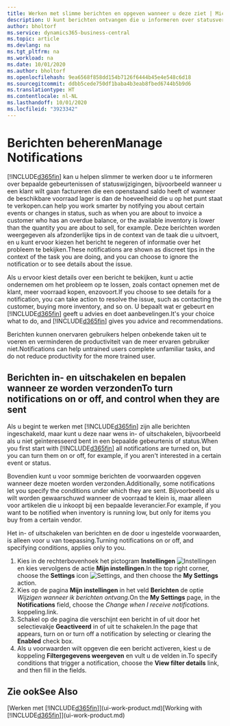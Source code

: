 ```yaml
---
title: Werken met slimme berichten en opgeven wanneer u deze ziet | Microsoft Docs
description: U kunt berichten ontvangen die u informeren over statusveranderingen of gebeurtenissen, bijvoorbeeld een achterstallig saldo of lage voorraad.
author: bholtorf
ms.service: dynamics365-business-central
ms.topic: article
ms.devlang: na
ms.tgt_pltfrm: na
ms.workload: na
ms.date: 10/01/2020
ms.author: bholtorf
ms.openlocfilehash: 9ea6568f858dd154b7126f6444b45e4e548c6d18
ms.sourcegitcommit: ddbb5cede750df1baba4b3eab8fbed6744b5b9d6
ms.translationtype: HT
ms.contentlocale: nl-NL
ms.lasthandoff: 10/01/2020
ms.locfileid: "3923342"
---
```

# <a name="manage-notifications"></a><span data-ttu-id="b752c-103">Berichten beheren</span><span class="sxs-lookup"><span data-stu-id="b752c-103">Manage Notifications</span></span>

[!INCLUDE[d365fin](includes/d365fin_md.md)] <span data-ttu-id="b752c-104">kan u helpen slimmer te werken door u te informeren over bepaalde gebeurtenissen of statuswijzigingen, bijvoorbeeld wanneer u een klant wilt gaan factureren die een openstaand saldo heeft of wanneer de beschikbare voorraad lager is dan de hoeveelheid die u op het punt staat te verkopen.</span><span class="sxs-lookup"><span data-stu-id="b752c-104">can help you work smarter by notifying you about certain events or changes in status, such as when you are about to invoice a customer who has an overdue balance, or the available inventory is lower than the quantity you are about to sell, for example.</span></span> <span data-ttu-id="b752c-105">Deze berichten worden weergegeven als afzonderlijke tips in de context van de taak die u uitvoert, en u kunt ervoor kiezen het bericht te negeren of informatie over het probleem te bekijken.</span><span class="sxs-lookup"><span data-stu-id="b752c-105">These notifications are shown as discreet tips in the context of the task you are doing, and you can choose to ignore the notification or to see details about the issue.</span></span>  

<span data-ttu-id="b752c-106">Als u ervoor kiest details over een bericht te bekijken, kunt u actie ondernemen om het probleem op te lossen, zoals contact opnemen met de klant, meer voorraad kopen, enzovoort.</span><span class="sxs-lookup"><span data-stu-id="b752c-106">If you choose to see details for a notification, you can take action to resolve the issue, such as contacting the customer, buying more inventory, and so on.</span></span> <span data-ttu-id="b752c-107">U bepaalt wat er gebeurt en [!INCLUDE[d365fin](includes/d365fin_md.md)] geeft u advies en doet aanbevelingen.</span><span class="sxs-lookup"><span data-stu-id="b752c-107">It's your choice what to do, and [!INCLUDE[d365fin](includes/d365fin_md.md)] gives you advice and recommendations.</span></span>  

<span data-ttu-id="b752c-108">Berichten kunnen onervaren gebruikers helpen onbekende taken uit te voeren en verminderen de productiviteit van de meer ervaren gebruiker niet.</span><span class="sxs-lookup"><span data-stu-id="b752c-108">Notifications can help untrained users complete unfamiliar tasks, and do not reduce productivity for the more trained user.</span></span>  

## <a name="to-turn-notifications-on-or-off-and-control-when-they-are-sent"></a><span data-ttu-id="b752c-109">Berichten in- en uitschakelen en bepalen wanneer ze worden verzonden</span><span class="sxs-lookup"><span data-stu-id="b752c-109">To turn notifications on or off, and control when they are sent</span></span>

<span data-ttu-id="b752c-110">Als u begint te werken met [!INCLUDE[d365fin](includes/d365fin_md.md)] zijn alle berichten ingeschakeld, maar kunt u deze naar wens in- of uitschakelen, bijvoorbeeld als u niet geïnteresseerd bent in een bepaalde gebeurtenis of status.</span><span class="sxs-lookup"><span data-stu-id="b752c-110">When you first start with [!INCLUDE[d365fin](includes/d365fin_md.md)] all notifications are turned on, but you can turn them on or off, for example, if you aren't interested in a certain event or status.</span></span>  

<span data-ttu-id="b752c-111">Bovendien kunt u voor sommige berichten de voorwaarden opgeven wanneer deze moeten worden verzonden.</span><span class="sxs-lookup"><span data-stu-id="b752c-111">Additionally, some notifications let you specify the conditions under which they are sent.</span></span> <span data-ttu-id="b752c-112">Bijvoorbeeld als u wilt worden gewaarschuwd wanneer de voorraad te klein is, maar alleen voor artikelen die u inkoopt bij een bepaalde leverancier.</span><span class="sxs-lookup"><span data-stu-id="b752c-112">For example, if you want to be notified when inventory is running low, but only for items you buy from a certain vendor.</span></span>  

<span data-ttu-id="b752c-113">Het in- of uitschakelen van berichten en de door u ingestelde voorwaarden, is alleen voor u van toepassing.</span><span class="sxs-lookup"><span data-stu-id="b752c-113">Turning notifications on or off, and specifying conditions, applies only to you.</span></span>  

1. <span data-ttu-id="b752c-114">Kies in de rechterbovenhoek het pictogram **Instellingen** ![Instellingen](media/ui-experience/settings_icon_small.png "Pictogram Instellingen voor rolcentrum") en kies vervolgens de actie **Mijn instellingen**.</span><span class="sxs-lookup"><span data-stu-id="b752c-114">In the top right corner, choose the **Settings** icon ![Settings](media/ui-experience/settings_icon_small.png "Settings icon for role center"), and then choose the **My Settings** action.</span></span>  
2. <span data-ttu-id="b752c-115">Kies op de pagina **Mijn instellingen** in het veld **Berichten** de optie *Wijzigen wanneer ik berichten ontvang.*</span><span class="sxs-lookup"><span data-stu-id="b752c-115">On the **My Settings** page, in the **Notifications** field, choose the *Change when I receive notifications.*</span></span> <span data-ttu-id="b752c-116">koppeling.</span><span class="sxs-lookup"><span data-stu-id="b752c-116">link.</span></span>  
3. <span data-ttu-id="b752c-117">Schakel op de pagina die verschijnt een bericht in of uit door het selectievakje **Geactiveerd** in of uit te schakelen.</span><span class="sxs-lookup"><span data-stu-id="b752c-117">In the page that appears, turn on or turn off a notification by selecting or clearing the **Enabled** check box.</span></span>  
4. <span data-ttu-id="b752c-118">Als u voorwaarden wilt opgeven die een bericht activeren, kiest u de koppeling **Filtergegevens weergeven** en vult u de velden in.</span><span class="sxs-lookup"><span data-stu-id="b752c-118">To specify conditions that trigger a notification, choose the **View filter details** link, and then fill in the fields.</span></span>  

## <a name="see-also"></a><span data-ttu-id="b752c-119">Zie ook</span><span class="sxs-lookup"><span data-stu-id="b752c-119">See Also</span></span>

<span data-ttu-id="b752c-120">[Werken met [!INCLUDE[d365fin](includes/d365fin_md.md)]](ui-work-product.md)</span><span class="sxs-lookup"><span data-stu-id="b752c-120">[Working with [!INCLUDE[d365fin](includes/d365fin_md.md)]](ui-work-product.md)</span></span>
